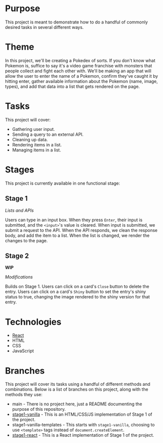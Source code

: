 # Purpose

This project is meant to demonstrate how to do a handful of commonly desired tasks in several different ways.

# Theme

In this project, we'll be creating a Pokedex of sorts. If you don't know what Pokemon is, suffice to say it's a video game franchise with monsters that people collect and fight each other with. We'll be making an app that will allow the user to enter the name of a Pokemon, confirm they've caught it by hitting enter, gather available information about the Pokemon (name, image, types), and add that data into a list that gets rendered on the page.

# Tasks

This project will cover:

- Gathering user input.
- Sending a query to an external API.
- Cleaning up data.
- Rendering items in a list.
- Managing items in a list.

# Stages

This project is currently available in one functional stage:

## Stage 1

_Lists and APIs_

Users can type in an input box. When they press `Enter`, their input is submitted, and the `<input>`'s value is cleared. When input is submitted, we submit a request to the API. When the API responds, we clean the response body, and add the item to a list. When the list is changed, we render the changes to the page.

## Stage 2

**WIP**

_Modifications_

Builds on Stage 1. Users can click on a card's `Close` button to delete the entry. Users can click on a card's `Shiny` button to set the entry's shiny status to true, changing the image rendered to the shiny version for that entry.

# Technologies

- [React](https://reactjs.org/)
- HTML
- CSS
- JavaScript

# Branches

This project will cover its tasks using a handful of different methods and combinations. Below is a list of branches on this project, along with the methods they use:

- main - There is no project here, just a README documenting the purpose of this repository.
- [stage1-vanilla](https://github.com/tmetcalfe89/tim-pokedex/tree/stage1-vanilla) - This is an HTML/CSS/JS implementation of Stage 1 of the project.
- stage1-vanilla-templates - This starts with `stage1-vanilla`, choosing to use `<template>` tags instead of `document.createElement`.
- [stage1-react](https://github.com/tmetcalfe89/tim-pokedex/tree/stage1-react) - This is a React implementation of Stage 1 of the project.
